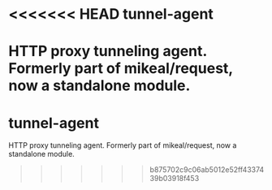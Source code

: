 <<<<<<< HEAD
tunnel-agent
============

HTTP proxy tunneling agent. Formerly part of mikeal/request, now a standalone module.
=======
tunnel-agent
============

HTTP proxy tunneling agent. Formerly part of mikeal/request, now a standalone module.
>>>>>>> b875702c9c06ab5012e52ff4337439b03918f453
